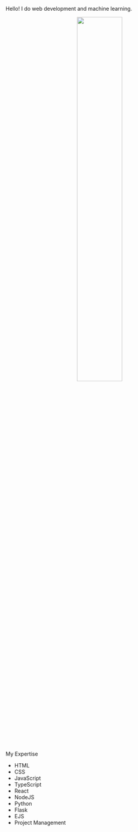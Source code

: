 Hello! I do web development and machine learning.

<div align="center">


<img src="https://user-images.githubusercontent.com/48334001/177019661-fcc320bf-8b32-4826-9724-9ac302d9d409.png" width=49% height=50% align="center">

</div>

My Expertise
* HTML
* CSS
* JavaScript
* TypeScript
* React
* NodeJS
* Python
* Flask
* EJS
* Project Management
